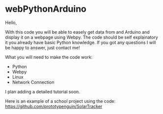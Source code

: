 # webPythonArduino
Hello,

With this code you will be able to easely get data from and Arduino and display it on a webpage using Webpy.
The code should be self explainatory it you already have basic Python knowledge. If you got any questions I will be happy to answer, just contact me!

What you will need to make the code work:
  - Python
  - Webpy
  - Linux
  - Network Connection

I plan adding a detailed tutorial soon.

Here is an example of a school project using the code: https://github.com/prototypenguin/SolarTracker
